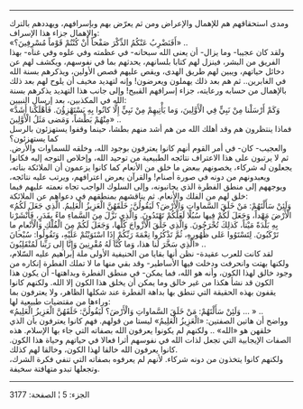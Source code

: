 ------------------------------------------------------------------------

ومدى استحقاقهم هم للإهمال والإعراض ومن ثم يعرّض بهم وبإسرافهم، ويهددهم
بالترك والإهمال جزاء هذا الإسراف:  
«أَفَنَضْرِبُ عَنْكُمُ الذِّكْرَ صَفْحاً أَنْ كُنْتُمْ قَوْماً مُسْرِفِينَ؟» ..  
ولقد كان عجيبا- وما يزال- أن يعنى الله سبحانه- في عظمته وفي علوه وفي
غناه- بهذا الفريق من البشر، فينزل لهم كتابا بلسانهم، يحدثهم بما في
نفوسهم، ويكشف لهم عن دخائل حياتهم، ويبين لهم طريق الهدى، ويقص عليهم قصص
الأولين، ويذكرهم بسنة الله في الغابرين.. ثم هم بعد ذلك يهملون ويعرضون!
وإنه لتهديد مخيف أن يلوح لهم بعد ذلك بالإهمال من حسابه ورعايته، جزاء
إسرافهم القبيح! وإلى جانب هذا التهديد يذكرهم بسنة الله في المكذبين، بعد
إرسال النبيين:  
«وَكَمْ أَرْسَلْنا مِنْ نَبِيٍّ فِي الْأَوَّلِينَ، وَما يَأْتِيهِمْ مِنْ نَبِيٍّ إِلَّا كانُوا بِهِ يَسْتَهْزِؤُنَ.
فَأَهْلَكْنا أَشَدَّ مِنْهُمْ بَطْشاً، وَمَضى مَثَلُ الْأَوَّلِينَ» ..  
فماذا ينتظرون هم وقد أهلك الله من هم أشد منهم بطشا، حينما وقفوا يستهزئون
بالرسل كما يستهزئون؟  
والعجيب- كان- في أمر القوم أنهم كانوا يعترفون بوجود الله، وخلقه للسماوات
والأرض. ثم لا يرتبون على هذا الاعتراف نتائجه الطبيعية من توحيد الله،
وإخلاص التوجه إليه فكانوا يجعلون له شركاء، يخصونهم ببعض ما خلق من
الأنعام كما كانوا يزعمون أن الملائكة بناته، ويعبدونهم من دونه في صورة
أصنام! والقرآن يعرض اعترافهم، ويرتب عليه نتائجه، ويوجههم إلى منطق الفطرة
الذي يجانبونه، وإلى السلوك الواجب تجاه نعمته عليهم فيما خلق لهم من الفلك
والأنعام. ثم يناقشهم بمنطقهم في دعواهم عن الملائكة:  
«وَلَئِنْ سَأَلْتَهُمْ: مَنْ خَلَقَ السَّماواتِ وَالْأَرْضَ؟ لَيَقُولُنَّ: خَلَقَهُنَّ الْعَزِيزُ الْعَلِيمُ. الَّذِي
جَعَلَ لَكُمُ الْأَرْضَ مَهْداً، وَجَعَلَ لَكُمْ فِيها سُبُلًا لَعَلَّكُمْ تَهْتَدُونَ. وَالَّذِي نَزَّلَ مِنَ السَّماءِ
ماءً بِقَدَرٍ، فَأَنْشَرْنا بِهِ بَلْدَةً مَيْتاً، كَذلِكَ تُخْرَجُونَ. وَالَّذِي خَلَقَ الْأَزْواجَ كُلَّها،
وَجَعَلَ لَكُمْ مِنَ الْفُلْكِ وَالْأَنْعامِ ما تَرْكَبُونَ. لِتَسْتَوُوا عَلى ظُهُورِهِ، ثُمَّ تَذْكُرُوا نِعْمَةَ
رَبِّكُمْ إِذَا اسْتَوَيْتُمْ عَلَيْهِ، وَتَقُولُوا: سُبْحانَ الَّذِي سَخَّرَ لَنا هذا، وَما كُنَّا لَهُ
مُقْرِنِينَ وَإِنَّا إِلى رَبِّنا لَمُنْقَلِبُونَ» ..  
لقد كانت للعرب عقيدة- نظن أنها بقايا من الحنيفية الأولى ملة إبراهيم عليه
السّلام، ولكنها بهتت وانحرفت ودخلت فيها الأساطير- وقد بقي منها ما لا تملك
الفطرة إنكاره من وجود خالق لهذا الكون، وأنه هو الله، فما يمكن- في منطق
الفطرة وبداهتها- أن يكون هذا الكون قد نشأ هكذا من غير خالق وما يمكن أن
يخلق هذا الكون إلا الله. ولكنهم كانوا يقفون بهذه الحقيقة التي تنطق بها
بداهة الفطرة عند شكلها الظاهر، ولا يعترفون بما وراءها من مقتضيات طبيعية
لها:  
«وَلَئِنْ سَأَلْتَهُمْ: مَنْ خَلَقَ السَّماواتِ وَالْأَرْضَ؟ لَيَقُولُنَّ: خَلَقَهُنَّ الْعَزِيزُ الْعَلِيمُ ... »
..  
وواضح أن هاتين الصفتين: «الْعَزِيزُ الْعَلِيمُ» ليستا من قولهم. فهم كانوا
يعترفون بأن الذي خلقهن هو «الله» .. ولكنهم لم يكونوا يعرفون الله بصفاته
التي جاء بها الإسلام. هذه الصفات الإيجابية التي تجعل لذات الله في نفوسهم
أثرا فعالا في حياتهم وحياة هذا الكون. كانوا يعرفون الله خالقا لهذا
الكون، وخالقا لهم كذلك.  
ولكنهم كانوا يتخذون من دونه شركاء. لأنهم لم يعرفوه بصفاته التي تنفي فكرة
الشرك، وتجعلها تبدو متهافتة سخيفة.

------------------------------------------------------------------------

الجزء: 5 ¦ الصفحة: 3177
